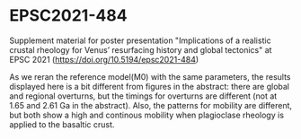 # EPSC2021-484
Supplement material for poster presentation "Implications of a realistic crustal rheology for Venus’ resurfacing history and global tectonics" at EPSC 2021 (https://doi.org/10.5194/epsc2021-484)

As we reran the reference model(M0) with the same parameters, the results displayed here is a bit different from figures in the abstract: there are global and regional overturns, but the timings for overturns are different (not at 1.65 and 2.61 Ga in the abstract). Also, the patterns for mobility are different, but both show a high and continous mobility when plagioclase rheology is applied to the basaltic crust.
